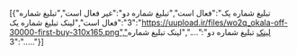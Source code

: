 [{"تبلیغ شماره یک":"فعال است","تبلیغ شماره دو":"غیر فعال است","تبلیغ شماره 3":"فعال است","لینک تبلیغ شماره یک":"https://uupload.ir/files/wo2q_okala-off-30000-first-buy-310x165.png","لینک تبلیغ شماره دو":"....","لینک تبلیغ شماره 3":"....."}]

